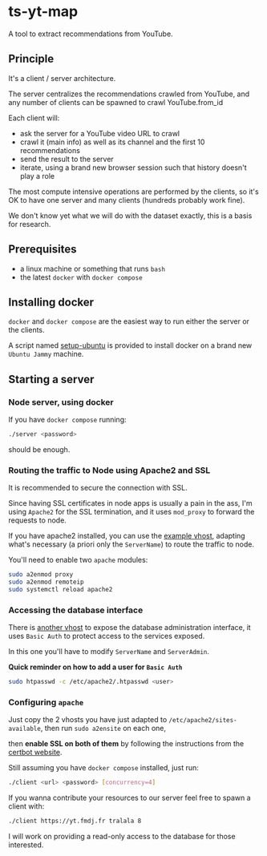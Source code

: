 # ts-yt-map

A tool to extract recommendations from YouTube.

## Principle

It's a client / server architecture.

The server centralizes the recommendations crawled from YouTube, and any number of
clients can be spawned to crawl YouTube.from_id

Each client will:

- ask the server for a YouTube video URL to crawl
- crawl it (main info) as well as its channel and the first 10 recommendations
- send the result to the server
- iterate, using a brand new browser session such that history doesn't play a role

The most compute intensive operations are performed by the clients, so it's OK to have one server
and many clients (hundreds probably work fine).

We don't know yet what we will do with the dataset exactly, this is a basis for research.

## Prerequisites

- a linux machine or something that runs `bash`
- the latest `docker` with `docker compose`

## Installing docker

`docker` and `docker compose` are the easiest way to run either the server or the clients.

A script named [setup-ubuntu](setup-ubuntu) is provided to install docker on a brand new `Ubuntu Jammy` machine.

## Starting a server

### Node server, using docker

If you have `docker compose` running:

```bash
./server <password>
```

should be enough.

### Routing the traffic to Node using Apache2 and SSL

It is recommended to secure the connection with SSL.

Since having SSL certificates in node apps is usually a pain in the ass, I'm using `Apache2` for the SSL termination, and it uses `mod_proxy` to forward the requests to node.

If you have apache2 installed, you can use
the [example vhost](examples/yt.vhost.conf), adapting what's necessary (a priori only the `ServerName`) to route the traffic to node.

You'll need to enable two `apache` modules:

```bash
sudo a2enmod proxy
sudo a2enmod remoteip
sudo systemctl reload apache2
```


### Accessing the database interface

There is [another vhost](examples/adminer.vhost.conf) to expose the database administration interface, it uses `Basic Auth` to protect access to the services exposed.

In this one you'll have to modify `ServerName` and `ServerAdmin`.

**Quick reminder on how to add a user for `Basic Auth`**

```bash
sudo htpasswd -c /etc/apache2/.htpasswd <user>
```
### Configuring `apache`

Just copy the 2 vhosts you have just adapted to `/etc/apache2/sites-available`, then run `sudo a2ensite` on each one,

then **enable SSL on both of them** by following the instructions from the [certbot website](https://certbot.eff.org/).

Still assuming you have `docker compose` installed,
just run:

```bash
./client <url> <password> [concurrency=4]
```

If you wanna contribute your resources to our server feel free to spawn a client with:

```bash
./client https://yt.fmdj.fr tralala 8
```

I will work on providing a read-only access to the database for those interested.